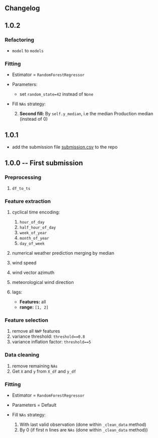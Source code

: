 ## Changelog

## 1.0.2

### Refactoring

+ ``model`` to ``models``

### Fitting

+ Estimator = ``RandomForestRegressor``
+ Parameters:

  + set ``random_state=42`` instead of ``None``
+ Fill ``NAs`` strategy:

  2. **Second fill:** By ``self.y_median``, i.e the median Production median (instead of 0)

## 1.0.1

+ add the submission file [submission.csv](results/submission.csv) to the repo

## 1.0.0 -- First submission

### Preprocessing

1. `df_to_ts`


### Feature extraction

1. cyclical time encoding:

   1. ``hour_of_day``
   2. ``half_hour_of_day``
   3. ``week_of_year``
   4. ``month_of_year``
   5. ``day_of_week``

2. numerical weather prediction merging by median
3. wind speed
4. wind vector azimuth
5. meteorological wind direction
6. lags:

   + **Features:** all
   + **range:** ``[1, 2]``

### Feature selection

1. remove all ``NWP`` features
2. variance threshold: ``threshold==0.8``
3. variance inflation factor: ``threshold==5``

### Data cleaning

1. remove remaining ``NAs``
2. Get ``X`` and ``y`` from ``X_df`` and ``y_df``

### Fitting

+ Estimator = ``RandomForestRegressor``
+ Parameters = Default
+ Fill ``NAs`` strategy:

  1. With last valid observation (done within ``_clean_data`` method)
  2. By 0 (if first n lines are ``NAs`` (done within ``_clean_data`` method))

